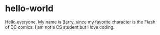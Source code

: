 # hello-world
Hello,everyone. My name is Barry, since my favorite character is the Flash of DC comics.
I am not a CS student but I love coding.

